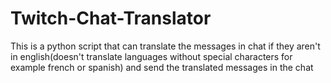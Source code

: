 # Twitch-Chat-Translator
This is a python script that can translate the messages in chat if they aren't in english(doesn't translate languages without special characters for example french or spanish) and send the translated messages in the chat 
